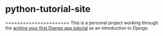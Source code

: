 # python-tutorial-site
======================
This is a personal project working through the [writing your first Django app tutorial](https://docs.djangoproject.com/en/1.7/intro/tutorial01/) as an introduction to Django.
